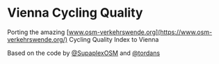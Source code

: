 # Vienna Cycling Quality

Porting the amazing [www.osm-verkehrswende.org](https://www.osm-verkehrswende.org/) Cycling Quality Index to Vienna

Based on the code by [@SupaplexOSM](https://github.com/SupaplexOSM) and [@tordans](https://github.com/tordans)
